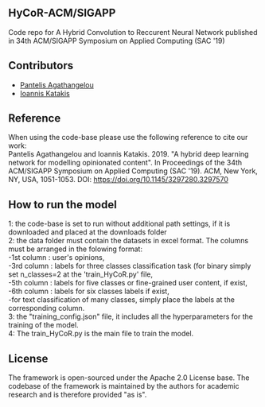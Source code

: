 ## HyCoR-ACM/SIGAPP
Code repo for A Hybrid Convolution to Reccurent Neural Network published in 34th ACM/SIGAPP Symposium on Applied Computing (SAC '19)

## Contributors

- [Pantelis Agathangelou](https://github.com/ailabunic-panagath)
- [Ioannis Katakis](https://github.com/iokat)

## Reference
When using the code-base please use the following reference to cite our work:<br/>
Pantelis Agathangelou and Ioannis Katakis. 2019. "A hybrid deep learning network for modelling opinionated content". In Proceedings of the 34th ACM/SIGAPP Symposium on Applied Computing (SAC '19). ACM, New York, NY, USA, 1051-1053. DOI: https://doi.org/10.1145/3297280.3297570

## How to run the model
1: the code-base is set to run without additional path settings, if it is downloaded and placed at the downloads folder <br/>
2: the data folder must contain the datasets in excel format. The columns must be arranged in the folowing format:<br/>
   -1st column : user's opinions,<br/>
   -3rd column : labels for three classes classification task (for binary simply set n_classes=2 at the 'train_HyCoR.py' file,<br/>
   -5th column : labels for five classes or fine-grained user content, if exist,<br/>
   -6th column : labels for six classes labels if exist,<br/>
   -for text classification of many classes, simply place the labels at the corresponding column.<br/>
3: the "training_config.json" file, it includes all the hyperparameters for the training of the model.<br/>
4: The train_HyCoR.py is the main file to train the model.

## License
The framework is open-sourced under the Apache 2.0 License base. The codebase of the framework is maintained by the authors for academic research and is therefore provided "as is".

